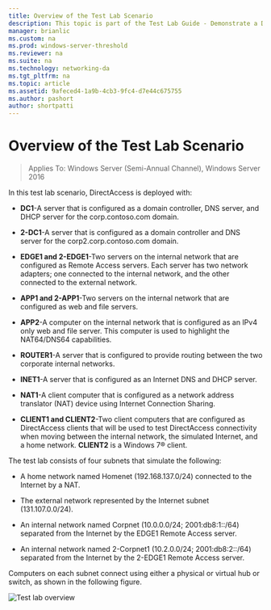 ```yaml
---
title: Overview of the Test Lab Scenario
description: This topic is part of the Test Lab Guide - Demonstrate a DirectAccess Multisite Deployment for Windows Server 2016
manager: brianlic
ms.custom: na
ms.prod: windows-server-threshold
ms.reviewer: na
ms.suite: na
ms.technology: networking-da
ms.tgt_pltfrm: na
ms.topic: article
ms.assetid: 9afeced4-1a9b-4cb3-9fc4-d7e44c675755
ms.author: pashort
author: shortpatti
---
```

# Overview of the Test Lab Scenario

>Applies To: Windows Server (Semi-Annual Channel), Windows Server 2016

In this test lab scenario, DirectAccess is deployed with:  
  
-   **DC1**-A server that is configured as a domain controller, DNS server, and DHCP server for the corp.contoso.com domain.  
  
-   **2-DC1**-A server that is configured as a domain controller and DNS server for the corp2.corp.contoso.com domain.  
  
-   **EDGE1 and 2-EDGE1**-Two servers on the internal network that are configured as Remote Access servers. Each server has two network adapters; one connected to the internal network, and the other connected to the external network.  
  
-   **APP1 and 2-APP1**-Two servers on the internal network that are configured as web and file servers.  
  
-   **APP2**-A computer on the internal network that is configured as an IPv4 only web and file server. This computer is used to highlight the NAT64/DNS64 capabilities.  
  
-   **ROUTER1**-A server that is configured to provide routing between the two corporate internal networks.  
  
-   **INET1**-A server that is configured as an Internet DNS and DHCP server.  
  
-   **NAT1**-A client computer that is configured as a network address translator (NAT) device using Internet Connection Sharing.  
  
-   **CLIENT1 and CLIENT2**-Two client computers that are configured as DirectAccess clients that will be used to test DirectAccess connectivity when moving between the internal network, the simulated Internet, and a home network. **CLIENT2** is a  Windows 7&reg;  client.  
  
The test lab consists of four subnets that simulate the following:  
  
-   A home network named Homenet (192.168.137.0/24) connected to the Internet by a NAT.  
  
-   The external network represented by the Internet subnet (131.107.0.0/24).  
  
-   An internal network named Corpnet (10.0.0.0/24; 2001:db8:1::/64) separated from the Internet by the EDGE1 Remote Access server.  
  
-   An internal network named 2-Corpnet1 (10.2.0.0/24; 2001:db8:2::/64) separated from the Internet by the 2-EDGE1 Remote Access server.  
  
Computers on each subnet connect using either a physical or virtual hub or switch, as shown in the following figure.  
  
![Test lab overview](../../../media/Overview-of-the-Test-Lab-Scenario_4/TLG_DA_Multisite.png)  
  


